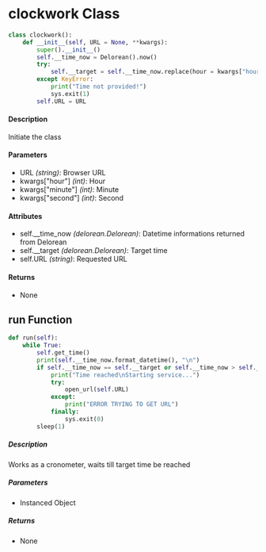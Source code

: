 # clockwork Class
```python
class clockwork():
    def __init__(self, URL = None, **kwargs):
        super().__init__()
        self.__time_now = Delorean().now()
        try:
            self.__target = self.__time_now.replace(hour = kwargs["hour"], minute = kwargs["minute"], second = kwargs["second"])
        except KeyError:
            print("Time not provided!")
            sys.exit(1)
        self.URL = URL
```
#### Description
Initiate the class


#### Parameters
- URL *(string)*: Browser URL
- kwargs["hour"] *(int)*: Hour
- kwargs["minute"] *(int)*: Minute
- kwargs["second"] *(int)*: Second

#### Attributes
- self.__time_now *(delorean.Delorean)*: Datetime informations returned from Delorean
- self.__target *(delorean.Delorean)*: Target time
- self.URL *(string)*: Requested URL

#### Returns
- None

## run Function
```python
def run(self):
    while True:
        self.get_time()
        print(self.__time_now.format_datetime(), "\n")
        if self.__time_now == self.__target or self.__time_now > self.__target: 
            print("Time reached\nStarting service...")
            try:
                open_url(self.URL)
            except:
                print("ERROR TRYING TO GET URL")
            finally:
                sys.exit(0)
        sleep(1)
```
##### Description
Works as a cronometer, waits till target time be reached

##### Parameters
- Instanced Object

##### Returns
- None
